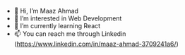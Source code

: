 - 👋 Hi, I’m Maaz Ahmad
- 👀 I’m interested in Web Development
- 🌱 I’m currently learning React
- 📫 You can reach me through Linkedin (https://www.linkedin.com/in/maaz-ahmad-3709241a6/)

<!---
MaazAhmad0333/MaazAhmad0333 is a ✨ special ✨ repository because its `README.md` (this file) appears on your GitHub profile.
You can click the Preview link to take a look at your changes.
--->
